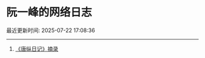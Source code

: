 # 阮一峰的网络日志

最近更新时间: 2025-07-22 17:08:36

--- 
1. [《唐纵日记》摘录](http://www.ruanyifeng.com/blog/2025/07/tangzong-diary.html) 
